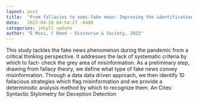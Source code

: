 ```yaml
---
layout: post
title:  "From fallacies to semi-fake news: Improving the identification of misinformation triggers across digital media"
date:   2022-04-28 04:54:27 -0400
categories: jekyll update
author: "E Musi, C Reed - Discourse & Society, 2022"
---
```

This study tackles the fake news phenomenon during the pandemic from a critical thinking perspective. It addresses the lack of systematic criteria by which to fact- check the grey area of misinformation. As a preliminary step, drawing from fallacy theory, we define what type of fake news convey misinformation. Through a data data driven approach, we then identify 10 fallacious strategies which flag misinformation and we provide a deterministic analysis method by which to recognize them. An Cites: Syntactic Stylometry for Deception Detection